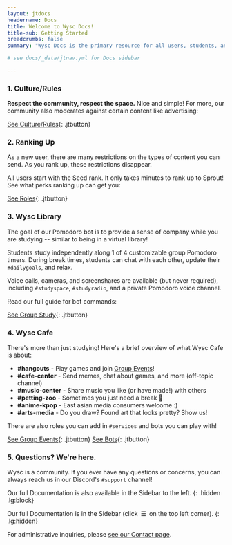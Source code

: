 ```yaml
---
layout: jtdocs
headername: Docs
title: Welcome to Wysc Docs!
title-sub: Getting Started
breadcrumbs: false
summary: "Wysc Docs is the primary resource for all users, students, and visitors of Wysc. Get started in 5 easy steps:"

# see docs/_data/jtnav.yml for Docs sidebar

---
```


<!-- ![Wysc Docs landing image](/media/ben-white-eeiAnugy2Hs-unsplash_c3.jpg){: .w-full .sm:w-1/2 .xl:w-2/3} -->

### 1. Culture/Rules

**Respect the community, respect the space.** Nice and simple! For more, our community also moderates against certain content like advertising:

[See Culture/Rules](/docs/culture){: .jtbutton}

### 2. Ranking Up

As a new user, there are many restrictions on the types of content you can send. As you rank up, these restrictions disappear.

All users start with the Seed rank. It only takes minutes to rank up to Sprout! See what perks ranking up can get you:

[See Roles](/docs/roles){: .jtbutton}

### 3. Wysc Library

The goal of our Pomodoro bot is to provide a sense of company while you are studying -- similar to being in a virtual library!

Students study independently along 1 of 4 customizable group Pomodoro timers. During break times, students can chat with each other, update their `#dailygoals`, and relax.

Voice calls, cameras, and screenshares are available (but never required), including `#studyspace`, `#studyradio`, and a private Pomodoro voice channel.

Read our full guide for bot commands:

[See Group Study](/docs/study){: .jtbutton}



### 4. Wysc Cafe

There's more than just studying! Here's a brief overview of what Wysc Cafe is about:

- **#hangouts** - Play games and join [Group Events](/docs/events)!
- **#cafe-center** - Send memes, chat about games, and more (off-topic channel)
- **#music-center** - Share music you like (or have made!) with others
- **#petting-zoo** - Sometimes you just need a break 🐾
- **#anime-kpop** - East asian media consumers welcome :)
- **#arts-media** - Do you draw? Found art that looks pretty? Show us!

There are also roles you can add in `#services` and bots you can play with!

[See Group Events](/docs/events){: .jtbutton}
[See Bots](/docs/bots){: .jtbutton}


### 5. Questions? We're here.

Wysc is a community. If you ever have any questions or concerns, you can always reach us in our Discord's `#support` channel!

Our full Documentation is also available in the Sidebar to the left.
{: .hidden .lg:block}

Our full Documentation is in the Sidebar (click&ensp;&#9776;&ensp;on the top left corner).
{: .lg:hidden}

For administrative inquiries, please [see our Contact page](/docs/contact).
